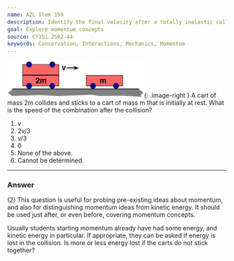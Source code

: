 ```yaml
---
name: A2L Item 159
description: Identify the final velocity after a totally inelastic collision.
goal: Explore momentum concepts
source: CT151.2S02-44
keywords: Conservation, Interactions, Mechanics, Momentum
---
```


![Item159_fig1.gif](../images/Item159_fig1.gif){: .image-right } A cart
of mass 2m collides and sticks to a cart of mass m that is initially at
rest. What is the speed of the combination after the collision?

1. v
2. 2v/3
3. v/3
4. 0
5. None of the above.
6. Cannot be determined.


<hr/>

### Answer 

(2) This question is useful for probing pre-existing ideas about
momentum, and also for distinguishing momentum ideas from kinetic
energy. It should be used just after, or even before, covering momentum
concepts.

Usually students starting momentum already have had some energy, and
kinetic energy in particular. If appropriate, they can be asked if
energy is lost in the collision. Is more or less energy lost if the
carts do not stick together?
